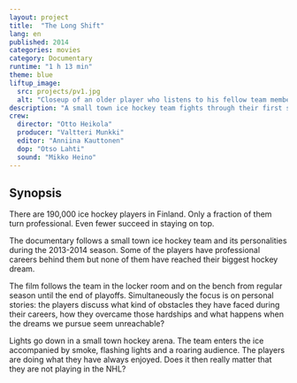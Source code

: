 ```yaml
---
layout: project
title:  "The Long Shift"
lang: en
published: 2014
categories: movies
category: Documentary
runtime: "1 h 13 min"
theme: blue
liftup_image:
  src: projects/pv1.jpg
  alt: "Closeup of an older player who listens to his fellow team member next to him talking."
description: "A small town ice hockey team fights through their first season in an upper division. The players' dreams might have changed from childhood but their love for the sport does not fade."
crew:
  director: "Otto Heikola"
  producer: "Valtteri Munkki"
  editor: "Anniina Kauttonen"
  dop: "Otso Lahti"
  sound: "Mikko Heino"
---
```


## Synopsis
There are 190,000 ice hockey players in Finland. Only a fraction of them turn professional. Even fewer succeed in staying on top.

The documentary follows a small town ice hockey team and its personalities during the 2013-2014 season. Some of the players have professional careers behind them but none of them have reached their biggest hockey dream.

The film follows the team in the locker room and on the bench from regular season until the end of playoffs. Simultaneously the focus is on personal stories: the players discuss what kind of obstacles they have faced during their careers, how they overcame those hardships and what happens when the dreams we pursue seem unreachable?

Lights go down in a small town hockey arena. The team enters the ice accompanied by smoke, flashing lights and a roaring audience. The players are doing what they have always enjoyed. Does it then really matter that they are not playing in the NHL?
